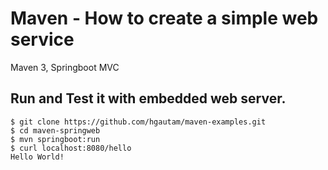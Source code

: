 # Maven - How to create a simple web service
Maven 3, Springboot  MVC

## Run and Test it with embedded web server.
```
$ git clone https://github.com/hgautam/maven-examples.git
$ cd maven-springweb  
$ mvn springboot:run
$ curl localhost:8080/hello
Hello World!
```